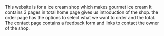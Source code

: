 This website is for a ice cream shop which makes gourmet ice cream 
It contains 3 pages in total
home page gives us introduction of the shop.
the order page has the options to select what we want to order and the total.
The contact page contains a feedback form and links to contact the owner of the shop.
